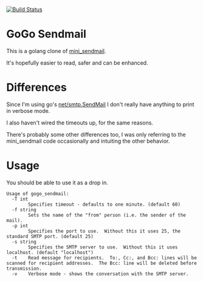 [![Build Status](https://travis-ci.org/jmhobbs/gogo_sendmail.svg?branch=master)](https://travis-ci.org/jmhobbs/gogo_sendmail)

# GoGo Sendmail

This is a golang clone of [mini_sendmail](http://acme.com/software/mini_sendmail/).

It's hopefully easier to read, safer and can be enhanced.

# Differences

Since I'm using go's [net/smtp.SendMail](https://golang.org/pkg/net/smtp/#SendMail) I don't really have anything to print in verbose mode.

I also haven't wired the timeouts up, for the same reasons.

There's probably some other differences too, I was only referring to the mini_sendmail code occasionally and intuiting the other behavior.

# Usage

You should be able to use it as a drop in.

```
Usage of gogo_sendmail:
  -T int
    	Specifies timeout - defaults to one minute. (default 60)
  -f string
    	Sets the name of the "from" person (i.e. the sender of the mail).
  -p int
    	Specifies the port to use.  Without this it uses 25, the standard SMTP port. (default 25)
  -s string
    	Specifies the SMTP server to use.  Without this it uses localhost. (default "localhost")
  -t	Read message for recipients.  To:, Cc:, and Bcc: lines will be scanned for recipient addresses.  The Bcc: line will be deleted before transmission.
  -v	Verbose mode - shows the conversation with the SMTP server.
```
